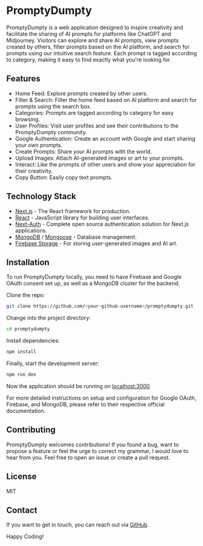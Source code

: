 # PromptyDumpty

PromptyDumpty is a web application designed to inspire creativity and facilitate the sharing of AI prompts for platforms like ChatGPT and Midjourney. Visitors can explore and share AI prompts, view prompts created by others, filter prompts based on the AI platform, and search for prompts using our intuitive search feature. Each prompt is tagged according to category, making it easy to find exactly what you're looking for.

## Features

* Home Feed: Explore prompts created by other users.
* Filter & Search: Filter the home feed based on AI platform and search for prompts using the search box.
* Categories: Prompts are tagged according to category for easy browsing.
* User Profiles: Visit user profiles and see their contributions to the PromptyDumpty community.
* Google Authentication: Create an account with Google and start sharing your own prompts.
* Create Prompts: Share your AI prompts with the world.
* Upload Images: Attach AI-generated images or art to your prompts.
* Interact: Like the prompts of other users and show your appreciation for their creativity.
* Copy Button: Easily copy text prompts.

## Technology Stack

* [Next.js](https://nextjs.org/) - The React framework for production.
* [React](https://reactjs.org/) - JavaScript library for building user interfaces.
* [Next-Auth](https://next-auth.js.org/) - Complete open source authentication solution for Next.js applications.
* [MongoDB](https://www.mongodb.com/) / [Mongoose](https://mongoosejs.com/) - Database management.
* [Firebase Storage](https://firebase.google.com/products/storage) - For storing user-generated images and AI art.

## Installation

To run PromptyDumpty locally, you need to have Firebase and Google OAuth consent set up, as well as a MongoDB cluster for the backend.

Clone the repo:

```bash
git clone https://github.com/<your-github-username>/promptydumpty.git
```

Change into the project directory:

```bash
cd promptydumpty
```

Install dependencies:

```bash
npm install
```

Finally, start the development server:

```bash
npm run dev
```

Now the application should be running on [localhost:3000](http://localhost:3000).

For more detailed instructions on setup and configuration for Google OAuth, Firebase, and MongoDB, please refer to their respective official documentation.

## Contributing

PromptyDumpty welcomes contributions! If you found a bug, want to propose a feature or feel the urge to correct my grammar, I would love to hear from you. Feel free to open an issue or create a pull request.

## License

MIT

## Contact

If you want to get in touch, you can reach out via [GitHub](https://github.com/<your-github-username>). 

Happy Coding!
